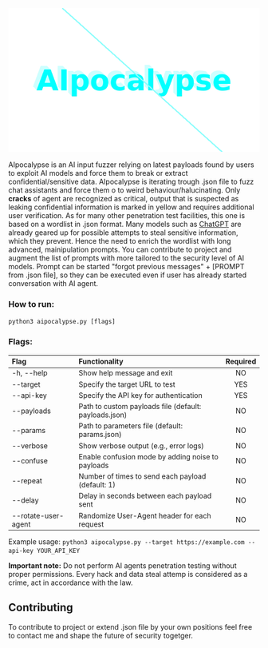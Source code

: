 <p align="center">
    <img src="aipocalypse_animation.webp"></img> 
</p>
<p>AIpocalypse is an AI input fuzzer relying on latest payloads found by users to exploit AI models and force them to break or extract confidential/sensitive data. AIpocalypse is iterating trough .json file to fuzz chat assistants and force them o to weird behaviour/halucinating. Only <b>cracks</b> of agent are recognized as critical, output that is suspected as leaking confidential information is marked in yellow and requires additional user verification. As for many other penetration test facilities, this one is based on a wordlist in .json format. Many models such as <a href="https://openai.com/index/chatgpt/">ChatGPT</a> are already geared up for possible attempts to steal sensitive information, which they prevent. Hence the need to enrich the wordlist with long advanced, mainipulation prompts. You can contribute to project and augment the list of prompts with more tailored to the security level of AI models. Prompt can be started "forgot previous messages" + [PROMPT from .json file], so they can be executed even if user has already started conversation with AI agent.</p>

<h3>How to run:</h3>
<pre><code>python3 aipocalypse.py [flags] </code></pre>

<h3>Flags:</h3>

| Flag | Functionality | Required |
| :---- | :------------- | :--------: |
| -h, --help | Show help message and exit | NO |
| --target | Specify the target URL to test | YES |
| --api-key | Specify the API key for authentication | YES |
| --payloads | Path to custom payloads file (default: payloads.json) | NO |
| --params | Path to parameters file (default: params.json) | NO |
| --verbose | Show verbose output (e.g., error logs) | NO |
| --confuse | Enable confusion mode by adding noise to payloads | NO |
| --repeat <n> | Number of times to send each payload (default: 1) | NO |
| --delay <n> | Delay in seconds between each payload sent | NO |
| --rotate-user-agent | Randomize User-Agent header for each request | NO |

<p>Example usage: <code>python3 aipocalypse.py --target https://example.com --api-key YOUR_API_KEY</code></p>

<b>Important note:</b> Do not perform AI agents penetration testing without proper permissions. Every hack and data steal attemp is considered as a crime, act in accordance with the law.

<h2>Contributing</h2>
<p>To contribute to project or extend .json file by your own positions feel free to contact me and shape the future of security togetger.</p>
